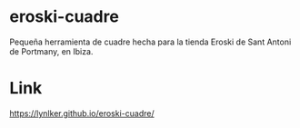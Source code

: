 # eroski-cuadre
Pequeña herramienta de cuadre hecha para la tienda Eroski de Sant Antoni de Portmany, en Ibiza.

# Link
https://lynlker.github.io/eroski-cuadre/
